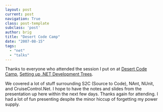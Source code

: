 ```yaml
---
layout: post
current: post
navigation: True
class: post-template
subclass: 'post'
author: brig
title: "Desert Code Camp"
date: "2007-08-15"
tags: 
  - "net"
  - "talks"
---
```


Thanks to everyone who attended the session I put on at [Desert Code Camp](http://desertcodecamp.com/default.aspx), [Setting up .NET Development Trees](http://desertcodecamp.com/signUp.aspx?session=196). 

We covered a lot of stuff surrounding S2C (Source to Code), NAnt, NUnit, and CruiseControl.Net. I hope to have the notes and slides from the presentation up here within the next few days. Thanks again for attending. I had a lot of fun presenting despite the minor hiccup of forgetting my power supply.
